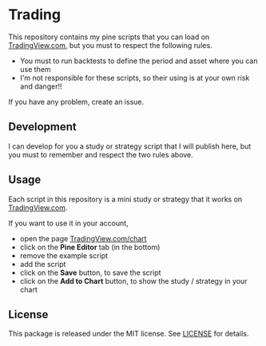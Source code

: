 # Trading

This repository contains my pine scripts that you can load on [TradingView.com](https://www.tradingview.com/chart),
but you must to respect the following rules.
- You must to run backtests to define the period and asset where you can use them
- I'm not responsible for these scripts, so their using is at your own risk and danger!!

If you have any problem, create an issue.

## Development

I can develop for you a study or strategy script that I will publish here,
but you must to remember and respect the two rules above.

## Usage

Each script in this repository is a mini study or strategy that it works on [TradingView.com](https://www.tradingview.com/chart).

If you want to use it in your account,
- open the page [TradingView.com/chart](https://www.tradingview.com/chart)
- click on the **Pine Editor** tab (in the bottom)
- remove the example script
- add the script
- click on the **Save** button, to save the script
- click on the **Add to Chart** button, to show the study / strategy in your chart

## License

This package is released under the MIT license.  See [LICENSE](LICENSE) for details.
